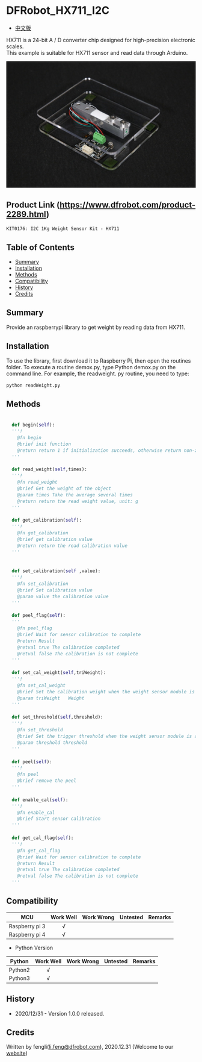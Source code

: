 # DFRobot_HX711_I2C
- [中文版](./README_CN.md)

HX711 is a 24-bit A / D converter chip designed for high-precision electronic scales.<br>
This example is suitable for HX711 sensor and read data through Arduino.<br>


![Product Image](../../resources/images/KIT0176.png)

## Product Link (https://www.dfrobot.com/product-2289.html)
    KIT0176: I2C 1Kg Weight Sensor Kit - HX711

## Table of Contents

* [Summary](#summary)
* [Installation](#installation)
* [Methods](#methods)
* [Compatibility](#compatibility)
* [History](#history)
* [Credits](#credits)

## Summary

Provide an raspberrypi library to get weight by reading data from HX711.

## Installation

To use the library, first download it to Raspberry Pi, then open the routines folder. To execute a routine demox.py, type Python demox.py on the command line. For example, the readweight. py routine, you need to type:
```python
python readWeight.py
```
## Methods

```python
  
  def begin(self):
  '''!
    @fn begin
    @brief init function
    @return return 1 if initialization succeeds, otherwise return non-zero and error code.
  '''
  
  def read_weight(self,times):
  '''!
    @fn read_weight
    @brief Get the weight of the object
    @param times Take the average several times
    @return return the read weight value, unit: g
  '''
  
  def get_calibration(self):
  '''!
    @fn get_calibration
    @brief get calibration value 
    @return return the read calibration value
  '''


  def set_calibration(self ,value):
  '''!
    @fn set_calibration
    @brief Set calibration value
    @param value the calibration value
  '''

  def peel_flag(self):
  '''
    @fn peel_flag
    @brief Wait for sensor calibration to complete
    @return Result 
    @retval true The calibration completed
    @retval false The calibration is not complete
  '''
  
  def set_cal_weight(self,triWeight):
  '''!
    @fn set_cal_weight
    @brief Set the calibration weight when the weight sensor module is automatically calibrated(g)
    @param triWeight   Weight
  '''
  
  def set_threshold(self,threshold):
  '''!
    @fn set_threshold
    @brief Set the trigger threshold when the weight sensor module is automatically calibrated(g)
    @param threshold threshold
  '''

  def peel(self):
  '''!
    @fn peel
    @brief remove the peel
  '''
  
  def enable_cal(self):
  '''!
    @fn enable_cal
    @brief Start sensor calibration
  '''

  def get_cal_flag(self):
  '''!
    @fn get_cal_flag
    @brief Wait for sensor calibration to complete
    @return Result 
    @retval true The calibration completed
    @retval false The calibration is not complete
  '''
```

## Compatibility

MCU                | Work Well    | Work Wrong   | Untested    | Remarks
------------------ | :----------: | :----------: | :---------: | -----
Raspberry pi 3       |      √       |              |             | 
Raspberry pi 4       |      √       |              |             | 

* Python Version

| Python  | Work Well | Work Wrong | Untested | Remarks |
| ------- | :--: | :----: | :----: | ---- |
| Python2 |  √   |        |        |      |
| Python3 |  √   |        |        |      |

## History

- 2020/12/31 - Version 1.0.0 released.
## Credits

Written by fengli(li.feng@dfrobot.com), 2020.12.31 (Welcome to our [website](https://www.dfrobot.com/))

